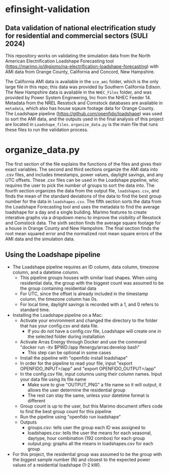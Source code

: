 # efinsight-validation
## Data validation of national electrification study for residential and commercial sectors (SULI 2024)

This repository works on validating the simulation data from the North American Electrification Loadshape Forecasting tool (https://marimo.io/@gismo/na-electrification-loadshape-forecasting) with AMI data from Orange County, California and Concord, New Hampshire.

The California AMI data is available in the `sce_ami` folder, which is the only large file in this repo; this data was provided by Southern California Edison. The New Hampshire data is available in the `NHEC_Files` folder, and was provided by Power System Engineering, Inc from the NHEC Feeder 14. Metadata from the NREL Resstock and Comstock databases are available in `metadata`, which also has house sqaure footage data for Orange County. The Loadshape pipeline (https://github.com/openfido/loadshape) was used to sort the AMI data, and the outputs used in the final analysis of this project are located in `Loadshape_files`. `organize_data.py` is the main file that runs these files to run the validation process.

# organize_data.py

The first section of the file explains the functions of the files and gives their exact variables. The second and third sections organize the AMI data into .csv files, and includes timestamps, power values, daylight savings, and any UTC offsets. These .csv files can be used in the Loadshape pipeline, whic requires the user to pick the number of groups to sort the data into. The fourth section organizes the data from the output file, `loadshapes.csv`, and finds the mean of the standard deviations of the data to find the best group number for the data in `loadshapes.csv`. The fifth section sorts the data from the Loadshape Forecasting tool and uses the metadata to find the average loadshape for a day and a single building. Marimo features to create interative graphs via a dropdown menu to improve the visibility of Resstock and Comstock data. The sixth section finds the average square footage for a house in Orange County and New Hampshire. The final section finds the root mean squared error and the normalized root mean square errors of the AMI data and the simulation data.

## Using the Loadshape pipeline

- The Loadshape pipeline requires an ID column, data column, timezone column, and a datetime column.
    - This pipeline groups houses with similar load shapes. When using residential data, the group with the biggest count was assumed to be the group containing residential data
    - For UTC, since the offset is already included in the timestamp column, the timezone column has 0s.
    - For local time, daylight savings is recorded with a 1, and 0 refers to standard time.
- Installing the Loadshape pipeline on a Mac:
    - Activate your environment and changed the directory to the folder that has your config.csv and data file.
        - If you do not have a config.csv file, Loadshape will create one in the selected folder during installation
    - Activate Arras Energy through Docker and use the command "docker run -itv $PWD:/app lfenergy/arras:develop bash"
        - This step can be optional in some cases
    - Install the pipeline with "openfido install loadshape"
    - In order for the pipeline to read your file, input "export OPENFIDO_INPUT=/app" and "export OPENFIDO_OUTPUT=/app"
    - In the config.csv file, input columns using their column names. Input your data file using its file name
        - Make sure to give "OUTPUT_PNG" a file name so it will output, it allows the user determine the residential group
        - The rest can stay the same, unless your datetime format is different
    - Group count is up to the user, but this Marimo document offers code to find the best group count for this pipeline
    - Run the pipeline using "openfido run loadshape"
    - Outputs
        - groups.csv: tells user the group each ID was assigned to
        - loadshapes.csv: tells the user the means for each seasonal, daytype, hour combination (192 combos) for each group
        - output.png: graphs all the means in loadshapes.csv for each group
 - For this project, the residential group was assumed to be the group with the biggest sample number (N) and closest to the expected power values of a residential loadshape (1-2 kW). 

